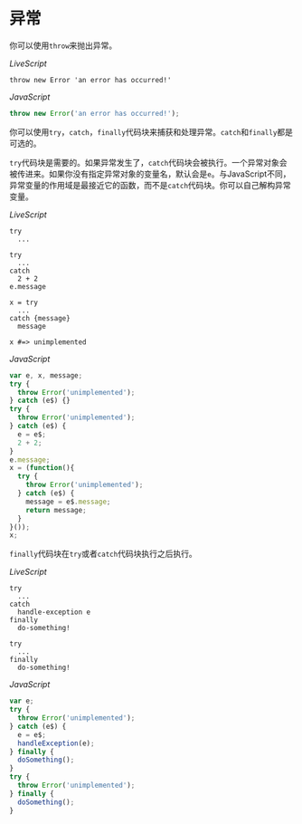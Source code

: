 # 异常

你可以使用`throw`来抛出异常。

*LiveScript*
```ls
throw new Error 'an error has occurred!'
```

*JavaScript*
```js
throw new Error('an error has occurred!');
```

你可以使用`try`，`catch`，`finally`代码块来捕获和处理异常。`catch`和`finally`都是可选的。

`try`代码块是需要的。如果异常发生了，`catch`代码块会被执行。一个异常对象会被传进来。如果你没有指定异常对象的变量名，默认会是`e`。与JavaScript不同，异常变量的作用域是最接近它的函数，而不是`catch`代码块。你可以自己解构异常变量。

*LiveScript*
```ls
try
  ...

try
  ...
catch
  2 + 2
e.message

x = try
  ...
catch {message}
  message

x #=> unimplemented
```

*JavaScript*
```js
var e, x, message;
try {
  throw Error('unimplemented');
} catch (e$) {}
try {
  throw Error('unimplemented');
} catch (e$) {
  e = e$;
  2 + 2;
}
e.message;
x = (function(){
  try {
    throw Error('unimplemented');
  } catch (e$) {
    message = e$.message;
    return message;
  }
}());
x;
```

`finally`代码块在`try`或者`catch`代码块执行之后执行。

*LiveScript*
```ls
try
  ...
catch
  handle-exception e
finally
  do-something!

try
  ...
finally
  do-something!
```

*JavaScript*
```js
var e;
try {
  throw Error('unimplemented');
} catch (e$) {
  e = e$;
  handleException(e);
} finally {
  doSomething();
}
try {
  throw Error('unimplemented');
} finally {
  doSomething();
}
```

